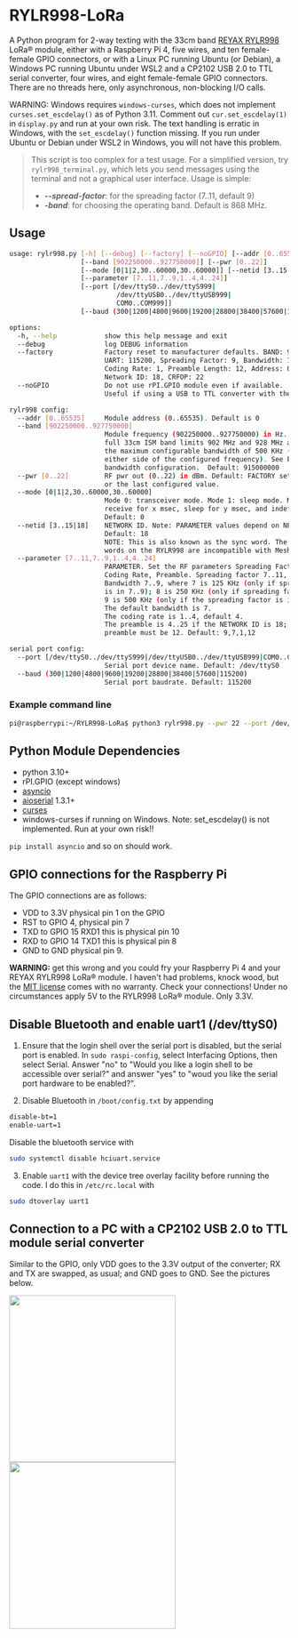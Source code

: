 # RYLR998-LoRa

A Python program for 2-way texting with the 33cm band
[REYAX RYLR998](https://reyax.com/products/rylr998/) LoRa® module, 
either with a Raspberry Pi 4, five wires, and ten female-female 
GPIO connectors, or with a Linux PC running Ubuntu (or Debian), a
Windows PC running Ubuntu under WSL2 and a CP2102 USB 2.0 to TTL serial 
converter, four wires, and eight female-female GPIO connectors. 
There are no threads here, only asynchronous, non-blocking I/O calls.

WARNING: Windows requires `windows-curses`, which does not implement 
`curses.set_escdelay()` as of Python 3.11. Comment out `cur.set_escdelay(1)`
in `display.py` and run at your own risk. The text handling is erratic
in Windows, with the `set_escdelay()` function missing. If you run under 
Ubuntu or Debian under WSL2 in Windows, you will not have this problem.

> This script is too complex for a test usage. For a simplified version, try `rylr998_terminal.py`, which lets you send messages using the terminal and not a graphical user interface. Usage is simple:
>   * ***--spread-factor***: for the spreading factor (7..11, default 9)
>   * ***-band***: for choosing the operating band. Default is 868 MHz.
## Usage
```bash
usage: rylr998.py [-h] [--debug] [--factory] [--noGPIO] [--addr [0..65535]] 
                  [--band [902250000..927750000]] [--pwr [0..22]]
                  [--mode [0|1|2,30..60000,30..60000]] [--netid [3..15|18]] 
                  [--parameter [7..11,7..9,1..4,4..24]]
                  [--port [/dev/ttyS0../dev/ttyS999|
                           /dev/ttyUSB0../dev/ttyUSB999|
                           COM0..COM999]]
                  [--baud (300|1200|4800|9600|19200|28800|38400|57600|115200)]

options:
  -h, --help            show this help message and exit
  --debug               log DEBUG information
  --factory             Factory reset to manufacturer defaults. BAND: 915MHz, 
                        UART: 115200, Spreading Factor: 9, Bandwidth: 125kHz (7), 
                        Coding Rate: 1, Preamble Length: 12, Address: 0, 
                        Network ID: 18, CRFOP: 22
  --noGPIO              Do not use rPI.GPIO module even if available. 
                        Useful if using a USB to TTL converter with the RYLR998.

rylr998 config:
  --addr [0..65535]     Module address (0..65535). Default is 0
  --band [902250000..927750000]
                        Module frequency (902250000..927750000) in Hz. NOTE: the 
                        full 33cm ISM band limits 902 MHz and 928 MHz are guarded by 
                        the maximum configurable bandwidth of 500 KHz (250 KHz on 
                        either side of the configured frequency). See PARAMETER for 
                        bandwidth configuration.  Default: 915000000
  --pwr [0..22]         RF pwr out (0..22) in dBm. Default: FACTORY setting of 22 
                        or the last configured value.
  --mode [0|1|2,30..60000,30..60000]
                        Mode 0: transceiver mode. Mode 1: sleep mode. Mode 2,x,y: 
                        receive for x msec, sleep for y msec, and indefinitely. 
                        Default: 0
  --netid [3..15|18]    NETWORK ID. Note: PARAMETER values depend on NETWORK ID. 
                        Default: 18
                        NOTE: This is also known as the sync word. The available sync 
                        words on the RYLR998 are incompatible with Meshtastic (tm).
  --parameter [7..11,7..9,1..4,4..24]
                        PARAMETER. Set the RF parameters Spreading Factor, Bandwidth, 
                        Coding Rate, Preamble. Spreading factor 7..11, default 9. 
                        Bandwidth 7..9, where 7 is 125 KHz (only if spreading factor 
                        is in 7..9); 8 is 250 KHz (only if spreading factor is in 7..10); 
                        9 is 500 KHz (only if the spreading factor is in 7..11). 
                        The default bandwidth is 7. 
                        The coding rate is 1..4, default 4. 
                        The preamble is 4..25 if the NETWORK ID is 18; otherwise, the 
                        preamble must be 12. Default: 9,7,1,12

serial port config:
  --port [/dev/ttyS0../dev/ttyS999|/dev/ttyUSB0../dev/ttyUSB999|COM0..COM999]
                        Serial port device name. Default: /dev/ttyS0
  --baud (300|1200|4800|9600|19200|28800|38400|57600|115200)
                        Serial port baudrate. Default: 115200
```

### Example command line

```bash
pi@raspberrypi:~/RYLR998-LoRa$ python3 rylr998.py --pwr 22 --port /dev/ttyS0  --band 902687500  --netid 6
```

## Python Module Dependencies

* python 3.10+
* rPI.GPIO (except windows)
* [asyncio](https://pypi.org/project/asyncio/)
* [aioserial](https://pypi.org/project/aioserial/) 1.3.1+
* [curses](https://docs.python.org/3/library/curses.html) 
* windows-curses if running on Windows. Note: set_escdelay() is not implemented. Run at your own risk!!

`pip install asyncio` and so on should work.

## GPIO connections for the Raspberry Pi

The GPIO connections are as follows:

* VDD to 3.3V physical pin 1 on the GPIO
* RST to GPIO 4, physical pin 7
* TXD to GPIO 15 RXD1 this is physical pin 10
* RXD to GPIO 14 TXD1 this is physical pin 8
* GND to GND physical pin 9.

**WARNING:** get this wrong and you could fry your Raspberry Pi 4 and your REYAX RYLR998 LoRa® module. 
I haven't had problems, knock wood, but the [MIT license](https://github.com/flengyel/RYLR998-LoRa/blob/main/LICENSE) 
comes with no warranty. Check your connections! Under no circumstances apply 5V to the RYLR998 LoRa® module. Only 3.3V. 

## Disable Bluetooth and enable uart1 (/dev/ttyS0)

1. Ensure that the login shell over the serial port is disabled, but the serial port is enabled. 
In `sudo raspi-config`, select Interfacing Options, then select Serial. Answer "no" to "Would you like a login shell to be accessible over serial?" and answer "yes"  to "woud you like the serial port hardware to be enabled?".

2. Disable Bluetooth in ```/boot/config.txt``` by appending 
```bash
disable-bt=1
enable-uart=1 
```
Disable the bluetooth service with 
```bash
sudo systemctl disable hciuart.service
```

3. Enable `uart1` with the device tree overlay facility before running the code. I do this in `/etc/rc.local` with 

```bash
sudo dtoverlay uart1
```

## Connection to a PC with a CP2102 USB 2.0 to TTL module serial converter

Similar to the GPIO, only VDD goes to the 3.3V output of the converter; RX and TX are swapped, as usual; and GND goes to GND.
See the pictures below.

<p float="left">
<img src="https://user-images.githubusercontent.com/431946/216791228-058dd28e-4c32-43dd-a351-1a0bd575dc06.jpg" width="300">
<img src="https://user-images.githubusercontent.com/431946/216791243-bd2dd829-fa44-45e2-9f36-a1b2585429bb.jpg" width="300">
</p>
